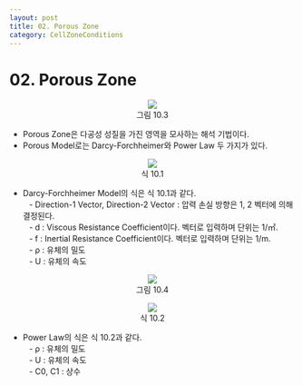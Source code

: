 ```yaml
---
layout: post
title: 02. Porous Zone
category: CellZoneConditions
---
```


# 02. Porous Zone

<p align='Center'>
    <img src="https://github.com/nextfoam/baram-pages/raw/main/screenshots/userguide/10.3.png"><br>
    그림 10.3
</p>

* Porous Zone은 다공성 성질을 가진 영역을 모사하는 해석 기법이다.<br>
* Porous Model로는 Darcy-Forchheimer와 Power Law 두 가지가 있다.<br>

<p align='Center'>
    <img src="https://github.com/nextfoam/baram-pages/raw/main/screenshots/userguide/식 10.1.png"><br>
    식 10.1
</p>

* Darcy-Forchheimer Model의 식은 식 10.1과 같다.<br>
&ensp; - Direction-1 Vector, Direction-2 Vector : 압력 손실 방향은 1, 2 벡터에 의해 결정된다.<br>
&ensp; - d : Viscous Resistance Coefficient이다. 벡터로 입력하며 단위는 1/㎡.<br>
&ensp; - f : Inertial Resistance Coefficient이다. 벡터로 입력하며 단위는 1/m.<br>
&ensp; - ρ : 유체의 밀도<br>
&ensp; - U : 유체의 속도<br>

<p align='Center'>
    <img src="https://github.com/nextfoam/baram-pages/raw/main/screenshots/userguide/10.4.png"><br>
    그림 10.4
</p>

<p align='Center'>
    <img src="https://github.com/nextfoam/baram-pages/raw/main/screenshots/userguide/식 10.2.png"><br>
    식 10.2
</p>

* Power Law의 식은 식 10.2과 같다.<br>
&ensp; - ρ : 유체의 밀도<br>
&ensp; - U : 유체의 속도<br>
&ensp; - C0, C1 : 상수<br>